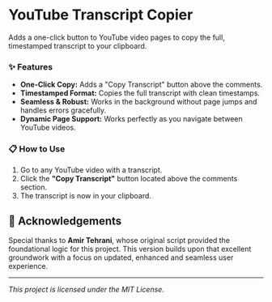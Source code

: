 # YouTube Transcript Copier

Adds a one-click button to YouTube video pages to copy the full, timestamped transcript to your clipboard.

### ✨ Features

*   **One-Click Copy:** Adds a "Copy Transcript" button above the comments.
*   **Timestamped Format:** Copies the full transcript with clean timestamps.
*   **Seamless & Robust:** Works in the background without page jumps and handles errors gracefully.
*   **Dynamic Page Support:** Works perfectly as you navigate between YouTube videos.

### 📋 How to Use

1.  Go to any YouTube video with a transcript.
2.  Click the **"Copy Transcript"** button located above the comments section.
3.  The transcript is now in your clipboard.

## 🙏 Acknowledgements

Special thanks to **Amir Tehrani**, whose original script provided the foundational logic for this project. This version builds upon that excellent groundwork with a focus on updated, enhanced and seamless user experience.

---

*This project is licensed under the MIT License.*
